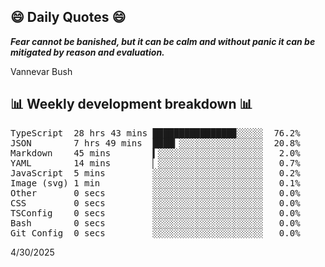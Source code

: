 ## 😄 Daily Quotes 😄

_**Fear cannot be banished, but it can be calm and without panic it can be mitigated by reason and evaluation.**_

Vannevar Bush



## 📊 Weekly development breakdown 📊

<pre>TypeScript  28 hrs 43 mins ███████████████▉░░░░░  76.2%
JSON        7 hrs 49 mins  ████▎░░░░░░░░░░░░░░░░  20.8%
Markdown    45 mins        ▍░░░░░░░░░░░░░░░░░░░░   2.0%
YAML        14 mins        ▏░░░░░░░░░░░░░░░░░░░░   0.7%
JavaScript  5 mins         ░░░░░░░░░░░░░░░░░░░░░   0.2%
Image (svg) 1 min          ░░░░░░░░░░░░░░░░░░░░░   0.1%
Other       0 secs         ░░░░░░░░░░░░░░░░░░░░░   0.0%
CSS         0 secs         ░░░░░░░░░░░░░░░░░░░░░   0.0%
TSConfig    0 secs         ░░░░░░░░░░░░░░░░░░░░░   0.0%
Bash        0 secs         ░░░░░░░░░░░░░░░░░░░░░   0.0%
Git Config  0 secs         ░░░░░░░░░░░░░░░░░░░░░   0.0%</pre>

4/30/2025